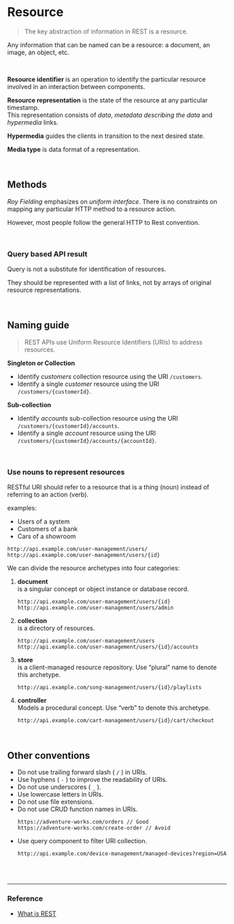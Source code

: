 # Resource

> The key abstraction of information in REST is a resource. 

Any information that can be named can be a resource: a document, an image, an object, etc. 

<br>

**Resource identifier**
is an operation to identify the particular resource involved in an interaction between components.

**Resource representation**
is the state of the resource at any particular timestamp.<br>
This representation consists of *data*, *metadata describing the data* and *hypermedia* links.

**Hypermedia**
guides the clients in transition to the next desired state.

**Media type**
is data format of a representation.

<br>

## Methods
*Roy Fielding* emphasizes on *uniform interface*. There is no constraints on mapping any particular HTTP method to a resource action.

However, most people follow the general HTTP to Rest convention.

<br>

### Query based API result
Query is not a substitute for identification of resources.

They should be represented with a list of links, not by arrays of original resource representations.

<br>

## Naming guide

> REST APIs use Uniform Resource Identifiers (URIs) to address resources. 

**Singleton or Collection** 
* Identify *customers* collection resource using the URI ```/customers```.
* Identify a single *customer* resource using the URI ```/customers/{customerId}```.

**Sub-collection**
* Identify *accounts* sub-collection resource using the URI ```/customers/{customerId}/accounts```.
* Identify a single *account* resource using the URI ```/customers/{customerId}/accounts/{accountId}```.

<br>

### Use nouns to represent resources
RESTful URI should refer to a resource that is a thing (noun) instead of referring to an action (verb).

examples:
* Users of a system
* Customers of a bank
* Cars of a showroom

```
http://api.example.com/user-management/users/
http://api.example.com/user-management/users/{id}
```

We can divide the resource archetypes into four categories:

1. **document**<br>
    is a singular concept or object instance or database record.
    ```
    http://api.example.com/user-management/users/{id}
    http://api.example.com/user-management/users/admin
    ``` 
2. **collection**<br>
    is a directory of resources.
    ```
    http://api.example.com/user-management/users
    http://api.example.com/user-management/users/{id}/accounts
    ```
3. **store**<br>
    is a client-managed resource repository. Use “plural” name to denote this archetype.
    ```
    http://api.example.com/song-management/users/{id}/playlists
    ```
4. **controller**<br>
    Models a procedural concept. Use “verb” to denote this archetype.
    ```
    http://api.example.com/cart-management/users/{id}/cart/checkout
    ```

<br>

## Other conventions

* Do not use trailing forward slash ( ```/``` ) in URIs.
* Use hyphens ( ```-``` ) to improve the readability of URIs.
* Do not use underscores ( ```_``` ).
* Use lowercase letters in URIs.
* Do not use file extensions.
* Do not use CRUD function names in URIs.
    ```
    https://adventure-works.com/orders // Good
    https://adventure-works.com/create-order // Avoid
    ```
* Use query component to filter URI collection.
    ```
    http://api.example.com/device-management/managed-devices?region=USA
    ```

<br><br>

---
### Reference

* [What is REST](https://restfulapi.net/)